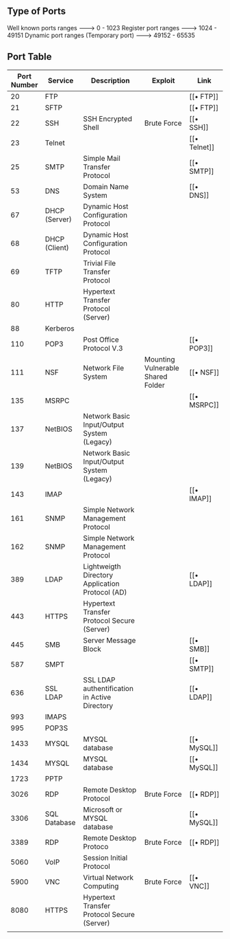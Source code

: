 ## Type of Ports
Well known ports ranges                                     --->          0 -   1023
Register port ranges                                            --->    1024 -  49151
Dynamic port ranges (Temporary port)              ---> 49152 - 65535 

## Port Table

| Port Number | Service       | Description                                     | Exploit                           | Link         |
| ----------- | ------------- | ----------------------------------------------- | --------------------------------- | --------- |
| 20          | FTP           |                                                 |                                   | [[• FTP]]    |
| 21          | SFTP          |                                                 |                                   | [[• FTP]]    |
| 22          | SSH           | SSH Encrypted Shell                             | Brute Force                       | [[• SSH]]    |
| 23          | Telnet        |                                                 |                                   | [[• Telnet]] |
| 25          | SMTP          | Simple Mail Transfer Protocol                   |                                   | [[• SMTP]]   |
| 53          | DNS           | Domain Name System                              |                                   | [[• DNS]]    |
| 67          | DHCP (Server) | Dynamic Host Configuration Protocol             |                                   |              |
| 68          | DHCP (Client) | Dynamic Host Configuration Protocol             |                                   |              |
| 69          | TFTP          | Trivial File Transfer Protocol                  |                                   |              |
| 80          | HTTP          | Hypertext Transfer Protocol (Server)            |                                   |              |
| 88          | Kerberos      |                                                 |                                   |              |
| 110         | POP3          | Post Office Protocol V.3                        |                                   | [[• POP3]]   |
| 111         | NSF           | Network File System                             | Mounting Vulnerable Shared Folder | [[• NSF]]    |
| 135         | MSRPC         |                                                 |                                   | [[• MSRPC]]  |
| 137         | NetBIOS       | Network Basic Input/Output System (Legacy)      |                                   |              |
| 139         | NetBIOS       | Network Basic Input/Output System (Legacy)      |                                   |              |
| 143         | IMAP          |                                                 |                                   | [[• IMAP]]   |
| 161         | SNMP          | Simple Network Management Protocol              |                                   |              |
| 162         | SNMP          | Simple Network Management Protocol              |                                   |              |
| 389         | LDAP          | Lightweigth Directory Application Protocol (AD) |                                   | [[• LDAP]]   |
| 443         | HTTPS         | Hypertext Transfer Protocol Secure (Server)     |                                   |              |
| 445         | SMB           | Server Message Block                            |                                   | [[• SMB]]    |
| 587         | SMPT          |                                                 |                                   | [[• SMTP]]   |
| 636         | SSL LDAP      | SSL LDAP authentification in Active Directory   |                                   | [[• LDAP]]   |
| 993         | IMAPS         |                                                 |                                   |              |
| 995         | POP3S         |                                                 |                                   |              |
| 1433        | MYSQL         | MYSQL database                                  |                                   | [[• MySQL]]  |
| 1434        | MYSQL         | MYSQL database                                  |                                   | [[• MySQL]]  |
| 1723        | PPTP          |                                                 |                                   |              |
| 3026        | RDP           | Remote Desktop Protocol                         | Brute Force                       | [[• RDP]]    |
| 3306        | SQL Database  | Microsoft or MYSQL database                     |                                   | [[• MySQL]]  |
| 3389        | RDP           | Remote Desktop Protoco                          | Brute Force                       | [[• RDP]]    |
| 5060        | VoIP          | Session Initial Protocol                        |                                   |              |
| 5900        | VNC           | Virtual Network Computing                       | Brute Force                       | [[• VNC]]    |
| 8080        | HTTPS         | Hypertext Transfer Protocol Secure (Server)     |                                   |              |
|             |               |                                                 |                                   |              |

